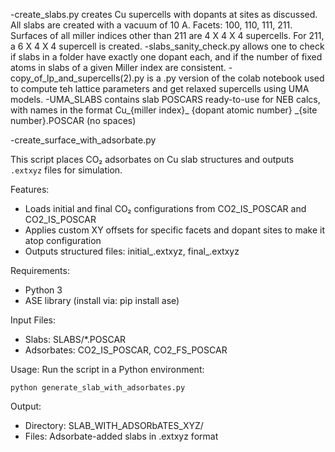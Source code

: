 -create_slabs.py creates Cu supercells with dopants at sites as discussed. All slabs are created with a vacuum of 10 A.
Facets: 100, 110, 111, 211. Surfaces of all miller indices other than 211 are 4 X 4 X 4 supercells. For 211, a 6 X 4 X 4 supercell is created.
-slabs_sanity_check.py allows one to check if slabs in a folder have exactly one dopant each, and if the number of fixed atoms in slabs of a given Miller index
are consistent.
-copy_of_lp_and_supercells(2).py is a .py version of the colab notebook used to compute teh lattice parameters and get relaxed supercells using UMA models.
-UMA_SLABS contains slab POSCARS ready-to-use for NEB calcs, with names in the format Cu_{miller index}_ {dopant atomic number} _{site number}.POSCAR (no spaces)

-create_surface_with_adsorbate.py

This script places CO₂ adsorbates on Cu slab structures and outputs `.extxyz` files for simulation.

Features:
- Loads initial and final CO₂ configurations from CO2_IS_POSCAR and CO2_IS_POSCAR
- Applies custom XY offsets for specific facets and dopant sites to make it atop configuration
- Outputs structured files: initial_<name>.extxyz, final_<name>.extxyz

Requirements:
- Python 3
- ASE library (install via: pip install ase)

Input Files:
- Slabs: SLABS/*.POSCAR
- Adsorbates: CO2_IS_POSCAR, CO2_FS_POSCAR

Usage:
Run the script in a Python environment:

    python generate_slab_with_adsorbates.py

Output:
- Directory: SLAB_WITH_ADSORbATES_XYZ/
- Files: Adsorbate-added slabs in .extxyz format

